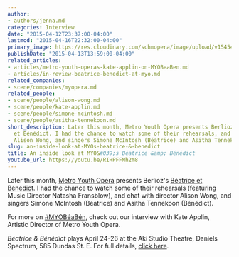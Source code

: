 ```yaml
---
author:
- authors/jenna.md
categories: Interview
date: "2015-04-12T23:37:00-04:00"
lastmod: "2015-04-16T22:32:00-04:00"
primary_image: https://res.cloudinary.com/schmopera/image/upload/v1545409169/media/webhook-uploads/1428896268616/MYOCollage.jpg.jpg
publishDate: "2015-04-13T13:59:00-04:00"
related_articles:
- articles/metro-youth-operas-kate-applin-on-MYOBeaBen.md
- articles/in-review-beatrice-benedict-at-myo.md
related_companies:
- scene/companies/myopera.md
related_people:
- scene/people/alison-wong.md
- scene/people/kate-applin.md
- scene/people/simone-mcintosh.md
- scene/people/asitha-tennekoon.md
short_description: Later this month, Metro Youth Opera presents Berlioz&#039;s Béatrice
  et Bénédict. I had the chance to watch some of their rehearsals, and chat with director
  Alison Wong, and singers Simone McIntosh (Béatrice) and Asitha Tennekoon (Bénédict).
slug: an-inside-look-at-MYOs-beatrice-&-benedict
title: An inside look at MYO&#039;s Béatrice &amp; Bénédict
youtube_url: https://youtu.be/RIHPFFMh2m8
---
```


Later this month, [Metro Youth Opera](http://www.metroyouthopera.ca/) presents Berlioz's [Béatrice et Bénédict](http://www.metroyouthopera.ca/201415-season/). I had the chance to watch some of their rehearsals (featuring Music Director Natasha Fransblow), and chat with director Alison Wong, and singers Simone McIntosh (Béatrice) and Asitha Tennekoon (Bénédict).

For more on [#MYOBéaBén](https://twitter.com/hashtag/MYOB%C3%A9aB%C3%A9n?src=hash), check out our interview with Kate Applin, Artistic Director of Metro Youth Opera.

*Béatrice & Bénédict* plays April 24-26 at the Aki Studio Theatre, Daniels Spectrum, 585 Dundas St. E. For full details, [click here](http://www.metroyouthopera.ca/201415-season/).
